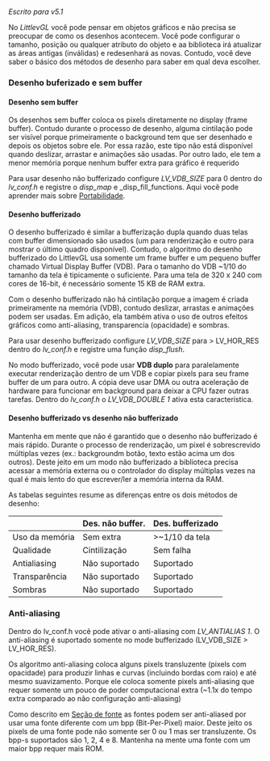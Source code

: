 _Escrito para v5.1_

No _LittlevGL_ você pode pensar em objetos gráficos e não precisa se preocupar de como os desenhos acontecem. Você pode configurar o tamanho, posição ou qualquer atributo do objeto e aa biblioteca irá atualizar as áreas antigas (inválidas) e redesenhará as novas. Contudo, você deve saber o básico dos métodos de desenho para saber em qual deva escolher.

### Desenho buferizado e sem buffer

#### Desenho sem buffer

Os desenhos sem buffer coloca os pixels diretamente no display (frame buffer). Contudo durante o processo de desenho, alguma cintilação pode ser visível porque primeiramente o background tem que ser desenhado e depois os objetos sobre ele. Por essa razão, este tipo não está disponível quando deslizar, arrastar e animações são usadas. Por outro lado, ele tem a menor memória porque nenhum buffer extra para gráfico é requerido

Para usar desenho não bufferizado configure _LV_VDB_SIZE_ para 0 dentro do _lv_conf.h_ e registre o _disp_map_ e _disp_fill_functions. Aqui você pode aprender mais sobre [Portabilidade](/Porting).

#### Desenho bufferizado

O desenho bufferizado é similar a bufferização dupla quando duas telas com buffer dimensionado são usados (um para renderização e outro para mostrar o último quadro disponível). Contudo, o algoritmo do desenho bufferizado do LittlevGL usa somente um frame buffer e um pequeno buffer chamado Virtual Display Buffer (VDB). Para o tamanho do VDB ~1/10 do tamanho da tela é tipicamente o suficiente. Para uma tela de 320 x 240 com cores de 16-bit, é necessário somente 15 KB de RAM extra.

Com o desenho bufferizado não há cintilação porque a imagem é criada primeiramente na memória (VDB), contudo deslizar, arrastas e animações podem ser usadas. Em adição, ela também ativa o uso de outros efeitos gráficos como anti-aliasing, transparencia (opacidade) e sombras.

Para usar desenho bufferizado configure _LV_VDB_SIZE_ para &gt; LV_HOR_RES dentro do _lv_conf.h_ e registre uma função _disp_flush_.

No modo bufferizado, você pode usar **VDB duplo** para paralelamente executar renderização dentro de um VDB e copiar pixels para seu frame buffer de um para outro. A cópia deve usar DMA ou outra aceleração de hardware para funcionar em background para deixar a CPU fazer outras tarefas. Dentro do _lv_conf.h_ o _LV_VDB_DOUBLE 1_ ativa esta característica.

#### Desenho bufferizado vs desenho não bufferizado

Mantenha em mente que não é garantido que o desenho não bufferizado é mais rápido. Durante o processo de renderização, um pixel é sobrescrevido múltiplas vezes (ex.: backgroundm botão, texto estão acima um dos outros). Deste jeito em um modo não bufferizado a biblioteca precisa acessar a memória externa ou o controlador do display múltiplas vezes na qual é mais lento do que escrever/ler a memória interna da RAM.

As tabelas seguintes resume as diferenças entre os dois métodos de desenho:

|               | Des. não buffer.   | Des. bufferizado |
|---------------|--------------------|------------------|
|Uso da memória | Sem extra          | >~1/10 da tela   |
| Qualidade     | Cintilização       | Sem falha        |
|  Antialiasing | Não suportado      | Suportado        |
| Transparência | Não suportado      | Suportado        |
| Sombras       | Não suportado      | Suportado        |

### Anti-aliasing

Dentro do lv_conf.h você pode ativar o anti-aliasing com _LV_ANTIALIAS 1_. O anti-aliasing é suportado somente no mode bufferizado (LV_VDB_SIZE &gt; LV_HOR_RES).

Os algoritmo anti-aliasing coloca alguns pixels transluzente (pixels com opacidade) para produzir linhas e curvas (incluindo bordas com raio) e até mesmo suavizamento. Porque ele coloca somente pixels anti-aliasing que requer somente um pouco de poder computacional extra (~1.1x do tempo extra comparado ao não configuração anti-aliasing)

Como descrito em [Seção de fonte](/Fonts) as fontes podem ser anti-aliased por usar uma fonte diferente com um bpp (Bit-Per-Pixel) maior. Deste jeito os pixels de uma fonte pode não somente ser 0 ou 1 mas ser transluzente. Os bpp-s suportados são 1, 2, 4 e 8. Mantenha na mente uma fonte com um maior bpp requer mais ROM.
